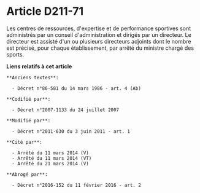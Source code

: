 # Article D211-71

Les centres de ressources, d'expertise et de performance sportives sont administrés par un conseil d'administration et
dirigés par un directeur. Le directeur est assisté d'un ou plusieurs directeurs adjoints dont le nombre est précisé, pour
chaque établissement, par arrêté du ministre chargé des sports.

**Liens relatifs à cet article**

	**Anciens textes**:

	  - Décret n°86-581 du 14 mars 1986 - art. 4 (Ab)

	**Codifié par**:

	  - Décret n°2007-1133 du 24 juillet 2007

	**Modifié par**:

	  - Décret n°2011-630 du 3 juin 2011 - art. 1

	**Cité par**:

	  - Arrêté du 11 mars 2014 (V)
	  - Arrêté du 11 mars 2014 (VT)
	  - Arrêté du 21 mars 2014 (V)

	**Abrogé par**:

	  - Décret n°2016-152 du 11 février 2016 - art. 2
